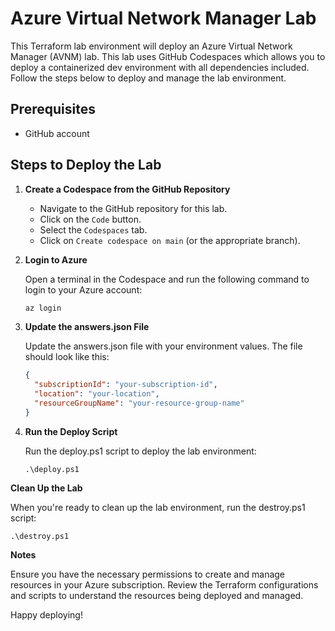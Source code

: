 # Azure Virtual Network Manager Lab

This Terraform lab environment will deploy an Azure Virtual Network Manager (AVNM) lab. This lab uses GitHub Codespaces which allows you to deploy a containerized dev environment with all dependencies included. Follow the steps below to deploy and manage the lab environment.

## Prerequisites
- GitHub account

## Steps to Deploy the Lab

1. **Create a Codespace from the GitHub Repository**

   - Navigate to the GitHub repository for this lab.
   - Click on the `Code` button.
   - Select the `Codespaces` tab.
   - Click on `Create codespace on main` (or the appropriate branch).

2. **Login to Azure**

   Open a terminal in the Codespace and run the following command to login to your Azure account:

   ```sh
   az login

3. **Update the answers.json File**

    Update the answers.json file with your environment values. The file should look like this:

    ```json
    {
      "subscriptionId": "your-subscription-id",
      "location": "your-location",
      "resourceGroupName": "your-resource-group-name"
    }
4. **Run the Deploy Script**

    Run the deploy.ps1 script to deploy the lab environment:

    ```
    .\deploy.ps1
**Clean Up the Lab**
   
   When you're ready to clean up the lab environment, run the destroy.ps1 script:
   
   ```
   .\destroy.ps1
   ```

**Notes**

Ensure you have the necessary permissions to create and manage resources in your Azure subscription.
Review the Terraform configurations and scripts to understand the resources being deployed and managed.

Happy deploying!